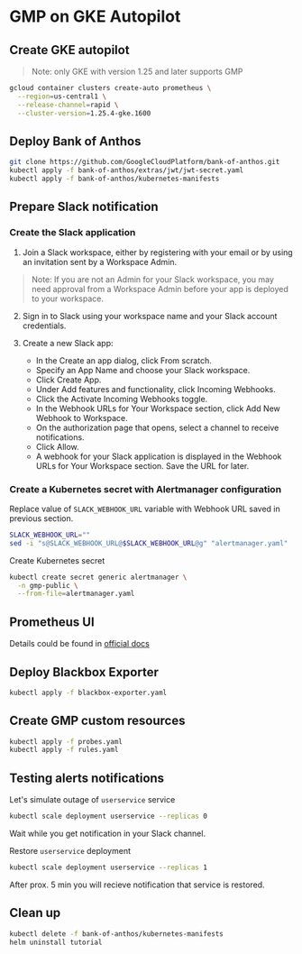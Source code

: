 # GMP on GKE Autopilot

## Create GKE autopilot

>Note: only GKE with version 1.25 and later supports GMP

```bash
gcloud container clusters create-auto prometheus \
  --region=us-central1 \
  --release-channel=rapid \
  --cluster-version=1.25.4-gke.1600
```

## Deploy Bank of Anthos

```bash
git clone https://github.com/GoogleCloudPlatform/bank-of-anthos.git
kubectl apply -f bank-of-anthos/extras/jwt/jwt-secret.yaml
kubectl apply -f bank-of-anthos/kubernetes-manifests
```

## Prepare Slack notification

### Create the Slack application

1. Join a Slack workspace, either by registering with your email or by using an invitation sent by a Workspace Admin.

>Note: If you are not an Admin for your Slack workspace, you may need approval from a Workspace Admin before your app is deployed to your workspace.

2. Sign in to Slack using your workspace name and your Slack account credentials.

3. Create a new Slack app:
    * In the Create an app dialog, click From scratch.
    * Specify an App Name and choose your Slack workspace.
    * Click Create App.
    * Under Add features and functionality, click Incoming Webhooks.
    * Click the Activate Incoming Webhooks toggle.
    * In the Webhook URLs for Your Workspace section, click Add New Webhook to Workspace.
    * On the authorization page that opens, select a channel to receive notifications.
    * Click Allow.
    * A webhook for your Slack application is displayed in the Webhook URLs for Your Workspace section. Save the URL for later.

### Create a Kubernetes secret with Alertmanager configuration

Replace value of `SLACK_WEBHOOK_URL` variable with Webhook URL saved in previous section.

```bash
SLACK_WEBHOOK_URL=""
sed -i "s@SLACK_WEBHOOK_URL@$SLACK_WEBHOOK_URL@g" "alertmanager.yaml"
```

Create Kubernetes secret

```bash
kubectl create secret generic alertmanager \
  -n gmp-public \
  --from-file=alertmanager.yaml
```

## Prometheus UI

Details could be found in [official docs](https://cloud.google.com/stackdriver/docs/managed-prometheus/query#ui-prometheus)

## Deploy Blackbox Exporter

```bash
kubectl apply -f blackbox-exporter.yaml
```

## Create GMP custom resources

```bash
kubectl apply -f probes.yaml
kubectl apply -f rules.yaml
```

## Testing alerts notifications

Let's simulate outage of `userservice` service

```bash
kubectl scale deployment userservice --replicas 0
```

Wait while you get notification in your Slack channel.

Restore `userservice` deployment

```bash
kubectl scale deployment userservice --replicas 1
```

After prox. 5 min you will recieve notification that service is restored.

## Clean up

```bash
kubectl delete -f bank-of-anthos/kubernetes-manifests
helm uninstall tutorial
```
